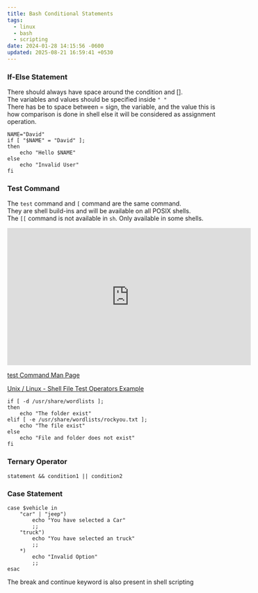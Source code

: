 ```yaml
---
title: Bash Conditional Statements
tags:
  - linux
  - bash
  - scripting
date: 2024-01-28 14:15:56 -0600
updated: 2025-08-21 16:59:41 +0530
---
```


### If-Else Statement
There should always have space around the condition and \[\].  
The variables and values should be specified inside `" "`  
There has be to space between = sign, the variable, and the value this is how comparison is done in shell else it will be considered as assignment operation.

````shell
NAME="David"
if [ "$NAME" = "David" ];
then
	echo "Hello $NAME"
else
	echo "Invalid User"
fi
````

### Test Command
The `test` command and `[` command are the same command.  
They are shell build-ins and will be available on all POSIX shells.  
The `[[` command is not available in `sh`. Only available in some shells.  

<iframe width="560" height="315" src="https://www.youtube-nocookie.com/embed/6QdNixBS4wc?si=AVSVEmJ-jD8B7Xuu" title="YouTube video player" frameborder="0" allow="accelerometer; autoplay; clipboard-write; encrypted-media; gyroscope; picture-in-picture; web-share" referrerpolicy="strict-origin-when-cross-origin" allowfullscreen></iframe>

[test Command Man Page](https://www.freebsd.org/cgi/man.cgi?test)  

[Unix / Linux - Shell File Test Operators Example](https://www.tutorialspoint.com/unix/unix-file-operators.htm)

````shell
if [ -d /usr/share/wordlists ];
then
	echo "The folder exist"
elif [ -e /usr/share/wordlists/rockyou.txt ];
	echo "The file exist"
else
	echo "File and folder does not exist"
fi
````

### Ternary Operator

````shell
statement && condition1 || condition2
````

### Case Statement

````shell
case $vehicle in
	"car" | "jeep") 
		echo "You have selected a Car"
		;;
	"truck")
		echo "You have selected an truck"
		;;
	*)
		echo "Invalid Option"
		;;
esac
````

The break and continue keyword is also present in shell scripting
